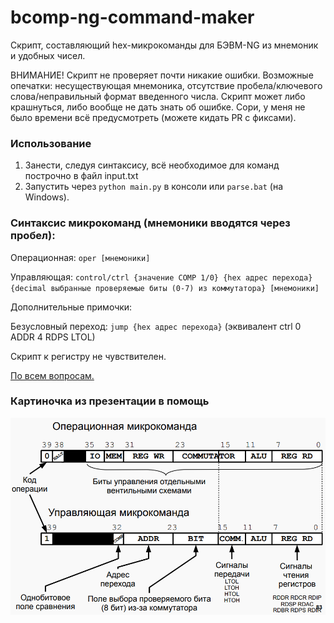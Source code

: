 # bcomp-ng-command-maker

Скрипт, составляющий hex-микрокоманды для БЭВМ-NG из мнемоник и удобных чисел.

ВНИМАНИЕ! Скрипт не проверяет почти никакие ошибки. 
Возможные опечатки: несуществующая мнемоника, отсутствие пробела/ключевого слова/неправильный формат введенного числа.
Скрипт может либо крашнуться, либо вообще не дать знать об ошибке.
Сори, у меня не было времени всё предусмотреть (можете кидать PR с фиксами).

### Использование

1. Занести, следуя синтаксису, всё необходимое для команд построчно в файл input.txt
2. Запустить через `python main.py` в консоли или `parse.bat` (на Windows).

### Синтаксис микрокоманд (мнемоники вводятся через пробел):
Операционная: `oper [мнемоники]`

Управляющая:  `control/ctrl {значение COMP 1/0} {hex адрес перехода} {decimal выбранные проверяемые биты (0-7) из коммутатора} [мнемоники]`

Дополнительные примочки:

Безусловный переход: `jump {hex адрес перехода}` (эквивалент ctrl 0 ADDR 4 RDPS LTOL)

Скрипт к регистру не чувствителен.

[По всем вопросам.](https://vk.com/notgurev)

### Картиночка из презентации в помощь 

![pic](pres.png)
